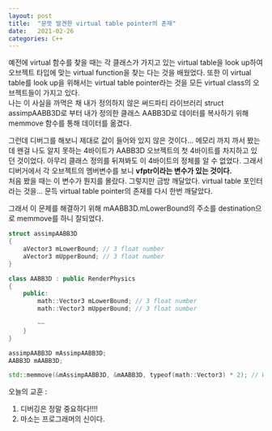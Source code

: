 ```yaml
---
layout: post
title:  "문뜻 발견한 virtual table pointer의 존재"
date:   2021-02-26
categories: C++
---
```


예전에 virtual 함수를 찾을 때는 각 클래스가 가지고 있는 virtual table을 look up하여 오브젝트 타입에 맞는 virtual function을 찾는 다는 것을 배웠었다. 또한 이 virtual table를 look up을 위해서는 virtual table pointer라는 것을 모든 virtual class의 오브젝트들이 가지고 있다.     
나는 이 사실을 까먹은 채 내가 정의하지 않은 써드파티 라이브러리 struct assimpAABB3D로 부터 내가 정의한 클래스 AABB3D로 데이터를 복사하기 위해 memmove 함수를 통해 데이터를 옮겼다.       

그런데 디버그를 해보니 제대로 값이 들어와 있지 않은 것이다... 메모리 까지 까서 봤는 데 왠걸 나도 알지 못하는 4바이트가 AABB3D 오브젝트의 첫 4바이트를 차지하고 있던 것이었다. 아무리 클래스 정의를 뒤져봐도 이 4바이트의 정체를 알 수 없었다. 그래서 디버거에서 각 오브젝트의 멤버변수를 보니 **vfptr이라는 변수가 있는 것이다.**      
처음 봤을 때는 이 변수가 뭔지를 몰랐다. 그렇지만 금방 깨달았다. virtual table 포인터라는 것을... 문득 virtual table pointer의 존재를 다시 한번 깨달았다.      

그래서 이 문제를 해결하기 위해 mAABB3D.mLowerBound의 주소를 destination으로 memmove를 하니 잘되었다.      

```c++
struct assimpAABB3D
{
    aVector3 mLowerBound; // 3 float number
    aVector3 mUpperBound; // 3 float number
}

class AABB3D : public RenderPhysics
{
    public:
        math::Vector3 mLowerBound; // 3 float number
        math::Vector3 mUpperBound; // 3 float number

        ~~
    }
}

assimpAABB3D mAssimpAABB3D;
AABB3D mAABB3D;

std::memmove(&mAssimpAABB3D, &mAABB3D, typeof(math::Vector3) * 2); // Weird!!
```     

오늘의 교훈 :       
1. 디버깅은 정말 중요하다!!!!            
2. 마소는 프로그래머의 신이다.        